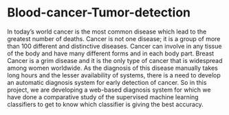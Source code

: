 # Blood-cancer-Tumor-detection
In today’s world cancer is the most common disease which lead to the greatest number of deaths. Cancer is not one disease; it is a group of more than 100 different and distinctive diseases. Cancer can involve in any tissue of the body and have many different forms and in each body part. Breast Cancer is a grim disease and it is the only type of cancer that is widespread among women worldwide.  As the diagnosis of this disease manually takes long hours and the lesser availability of systems, there is a need to develop an automatic diagnosis system for early detection of cancer. So in this project, we are developing a web-based diagnosis system for which we have done a comparative study of the supervised machine learning classifiers to get to know which classifier is giving the best accuracy.
